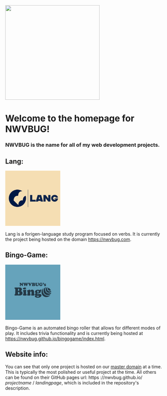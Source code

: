 <img src="https://github.com/nwvbug/Lang/blob/main/nwvbugpurple.png" width="300" height="300">

# Welcome to the homepage for NWVBUG!

### NWVBUG is the name for all of my web development projects. 



## Lang: 

<img src="https://github.com/nwvbug/nwvbug-logos/blob/main/Lang%20Logos/RedesLangwBg.png" width="175" height="175">

Lang is a forigen-language study program focused on verbs. It is currently the project being hosted on the domain https://nwvbug.com.


## Bingo-Game:


<img src="https://github.com/nwvbug/nwvbug-logos/blob/main/NWVBUG's%20Bingo%20Logos/BingoLogo.png" width="175" height="175">

Bingo-Game is an automated bingo roller that allows for different modes of play. It includes trivia functionality and is currently being hosted at https://nwvbug.github.io/bingogame/index.html.

## Website info:

You can see that only one project is hosted on our [master domain](https://nwvbug.com) at a time. This is typically the most polished or useful project at the time. All others can be found on their GitHub pages url: https ://nwvbug.github.io/ *projectname* / *landingpage*, which is included in the repository's description. 
